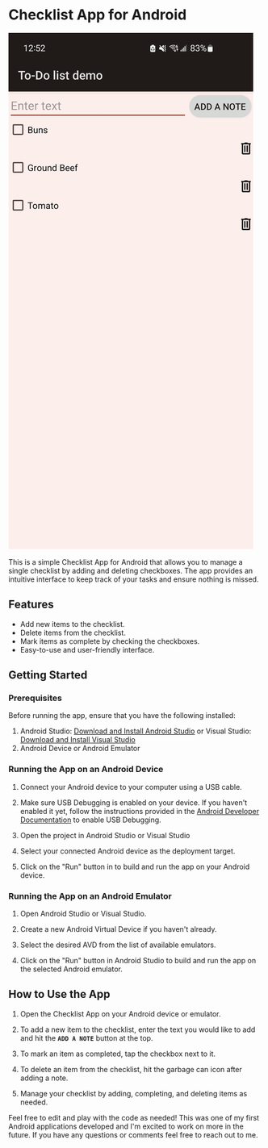 # Checklist App for Android

![Checklist App Screenshot](checklist-app-demo.jpg)

This is a simple Checklist App for Android that allows you to manage a single checklist by adding and deleting checkboxes. The app provides an intuitive interface to keep track of your tasks and ensure nothing is missed.

## Features

- Add new items to the checklist.
- Delete items from the checklist.
- Mark items as complete by checking the checkboxes.
- Easy-to-use and user-friendly interface.

## Getting Started

### Prerequisites

Before running the app, ensure that you have the following installed:

1. Android Studio: [Download and Install Android Studio](https://developer.android.com/studio) or Visual Studio: [Download and Install Visual Studio](https://visualstudio.microsoft.com/downloads/)
2. Android Device or Android Emulator

### Running the App on an Android Device

1. Connect your Android device to your computer using a USB cable.

2. Make sure USB Debugging is enabled on your device. If you haven't enabled it yet, follow the instructions provided in the [Android Developer Documentation](https://developer.android.com/studio/debug/dev-options) to enable USB Debugging.

3. Open the project in Android Studio or Visual Studio

4. Select your connected Android device as the deployment target.

5. Click on the "Run" button in to build and run the app on your Android device.

### Running the App on an Android Emulator

1. Open Android Studio or Visual Studio.

2. Create a new Android Virtual Device if you haven't already.

3. Select the desired AVD from the list of available emulators.

4. Click on the "Run" button in Android Studio to build and run the app on the selected Android emulator.

## How to Use the App

1. Open the Checklist App on your Android device or emulator.

2. To add a new item to the checklist, enter the text you would like to add and hit the **`ADD A NOTE`** button at the top.

3. To mark an item as completed, tap the checkbox next to it.

4. To delete an item from the checklist, hit the garbage can icon after adding a note.

5. Manage your checklist by adding, completing, and deleting items as needed.

Feel free to edit and play with the code as needed! This was one of my first Android applications developed and I'm excited to work on more in the future. If you have any questions or comments feel free to reach out to me.
